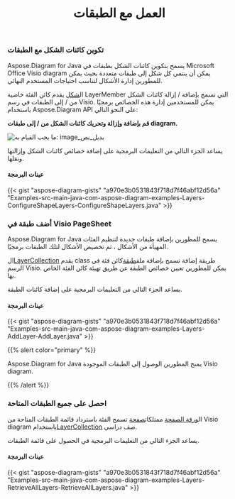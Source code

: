﻿---
title: العمل مع الطبقات
type: docs
weight: 160
url: /ar/java/working-with-layers/
---
### **تكوين كائنات الشكل مع الطبقات**
Aspose.Diagram for Java يسمح بتكوين كائنات الشكل بطبقات في Microsoft Office Visio diagram يمكن أن ينتمي كل شكل إلى طبقات متعددة بحيث يمكن للمطورين إدارة الأشكال لتناسب احتياجات المستخدم النهائي.

 ال[شكل](https://reference.aspose.com/diagram/java/com.aspose.diagram/Shape) يقدم كائن الفئة خاصية LayerMember التي تسمح بإضافة / إزالة كائنات الشكل من / إلى الطبقات في رسم Visio. يمكن للمستخدمين إدارة هذه الخصائص برمجيًا باستخدام Aspose.Diagram API على النحو التالي:

**قم بإضافة وإزالة وتحريك كائنات الشكل من / إلى طبقات diagram.** 

![ما يجب القيام به: image_بديل_نص](working-with-layers_1.png)

يساعد الجزء التالي من التعليمات البرمجية على إضافة خصائص كائنات الشكل وإزالتها ونقلها.
#### **عينات البرمجة**
{{< gist "aspose-diagram-gists" "a970e3b0531843f718d7f46abf12d56a" "Examples-src-main-java-com-aspose-diagram-examples-Layers-ConfigureShapeLayers-ConfigureShapeLayers.java" >}}
### **أضف طبقة في Visio PageSheet**
Aspose.Diagram for Java يسمح للمطورين بإضافة طبقات جديدة لتنظيم الفئات المهيأة من الأشكال ، ثم تخصيص الأشكال لتلك الطبقات برمجيًا.

 ال[LayerCollection](https://reference.aspose.com/diagram/java/com.aspose.diagram/LayerCollection) يقدم class طريقة إضافة تسمح بإضافة ملف[طبقة](https://reference.aspose.com/diagram/java/com.aspose.diagram/layer)كائن فئة في الرسم Visio. يمكن للمطورين تعيين خصائص الطبقة عن طريق تهيئة كائن الفئة الخاص بها.

يساعد الجزء التالي من التعليمات البرمجية على إضافة كائنات الطبقة.
#### **عينات البرمجة**
{{< gist "aspose-diagram-gists" "a970e3b0531843f718d7f46abf12d56a" "Examples-src-main-java-com-aspose-diagram-examples-Layers-AddLayer-AddLayer.java" >}}

{{% alert color="primary" %}} 

Aspose.Diagram for Java يمنح المطورين الوصول إلى الطبقات الموجودة Visio diagram.

{{% /alert %}} 
### **احصل على جميع الطبقات المتاحة**
 ال[ورقة الصفحة](https://reference.aspose.com/diagram/java/com.aspose.diagram/PageSheet) ممتلكات[صفحة](https://reference.aspose.com/diagram/java/com.aspose.diagram/Page) تسمح الفئة باسترداد قائمة الطبقات المتاحة من Visio diagram باستخدام[LayerCollection](https://reference.aspose.com/diagram/java/com.aspose.diagram/layercollection) صف دراسي.

يساعد الجزء التالي من التعليمات البرمجية في الحصول على قائمة الطبقات.
#### **عينات البرمجة**
{{< gist "aspose-diagram-gists" "a970e3b0531843f718d7f46abf12d56a" "Examples-src-main-java-com-aspose-diagram-examples-Layers-RetrieveAllLayers-RetrieveAllLayers.java" >}}
